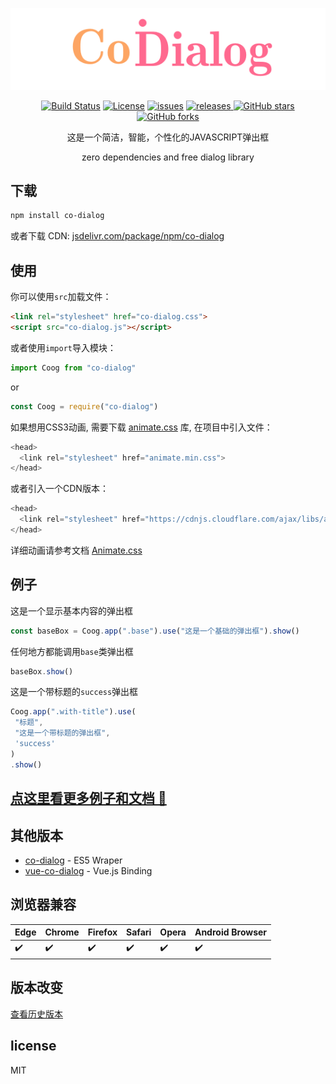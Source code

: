 <p align="center">
    <a href="https://github.com/ZWLTZ/co-dialog" alt="co-dialog">
        <img src="./assets/codialog.gif" alt="co-dialog">
    </a>
</p>

<p align="center">
<a href="https://travis-ci.org/ZWLTZ/co-dialog"><img alt="Build Status" src="https://api.travis-ci.org/ZWLTZ/co-dialog.svg?branch=master"></a>
<a href="./License.txt"><img alt="License" src="https://img.shields.io/badge/License-MIT-green.svg"></a>
<a href="https://github.com/ZWLTZ/co-dialog/issues"><img alt="issues" src="https://img.shields.io/github/issues/ZWLTZ/co-dialog.svg"></a>
<a href="https://github.com/ZWLTZ/co-dialog/releases/latest"><img alt="releases" src="https://img.shields.io/badge/release-lastest-blue.svg" > </a>
<a href="https://github.com/ZWLTZ/co-dialog/stargazers"><img alt="GitHub stars" src="https://img.shields.io/github/stars/ZWLTZ/co-dialog.svg?style=social" ></a>
<a href="https://github.com/ZWLTZ/co-dialog/network"><img alt="GitHub forks" src="https://img.shields.io/github/forks/ZWLTZ/co-dialog.svg?style=social" ></a>
</p>

<p align="center">
这是一个简洁，智能，个性化的JAVASCRIPT弹出框
</p>
<p align="center">
zero dependencies and free dialog library
</p>

## 下载

```bash
npm install co-dialog
```

或者下载 CDN:
[jsdelivr.com/package/npm/co-dialog](https://www.jsdelivr.com/package/npm/co-dialog)

## 使用

你可以使用`src`加载文件：

```html
<link rel="stylesheet" href="co-dialog.css">
<script src="co-dialog.js"></script>
```

或者使用`import`导入模块：

```js
import Coog from "co-dialog"
```

or

```js
const Coog = require("co-dialog")
```

如果想用CSS3动画, 需要下载 [animate.css](https://github.com/daneden/animate.css) 库, 在项目中引入文件：

```js
<head>
  <link rel="stylesheet" href="animate.min.css">
</head>
```

或者引入一个CDN版本：

```js
<head>
  <link rel="stylesheet" href="https://cdnjs.cloudflare.com/ajax/libs/animate.css/3.7.2/animate.min.css">
</head>
```

详细动画请参考文档 [Animate.css](https://daneden.github.io/animate.css/)

## 例子

这是一个显示基本内容的弹出框

```js
const baseBox = Coog.app(".base").use("这是一个基础的弹出框").show()
```

任何地方都能调用`base`类弹出框

```js
baseBox.show()
```

这是一个带标题的`success`弹出框

```js
Coog.app(".with-title").use(
 "标题",
 "这是一个带标题的弹出框",
 'success'
)
.show()
```


## [点这里看更多例子和文档 :gun:](https://koringz.github.io/co-dialog/)

## 其他版本
 - [co-dialog](https://github.com/ZWLTZ/co-dialog/releases/tag/v2.0.1) - ES5 Wraper
 - [vue-co-dialog](https://github.com/ZWLTZ/vue-co-dialog) - Vue.js Binding


## 浏览器兼容

Edge | Chrome | Firefox | Safari | Opera | Android Browser
------|--------|---------|--------|-------|------------------
:heavy_check_mark: | :heavy_check_mark: | :heavy_check_mark: | :heavy_check_mark: | :heavy_check_mark: | :heavy_check_mark: |

## 版本改变
[查看历史版本](https://github.com/koringz/co-dialog/blob/master/history.md)

## license
MIT